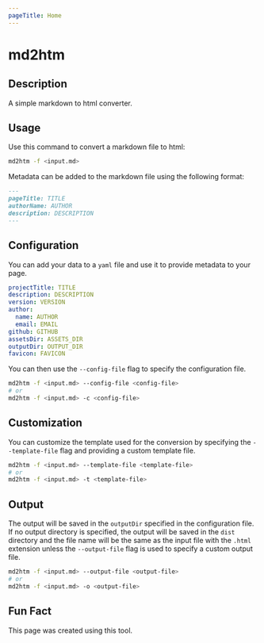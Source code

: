 ```yaml
---
pageTitle: Home
---
```

# md2htm

## Description

A simple markdown to html converter.

## Usage

Use this command to convert a markdown file to html:

```bash
md2htm -f <input.md>
```

Metadata can be added to the markdown file using the following format:

```markdown
---
pageTitle: TITLE
authorName: AUTHOR
description: DESCRIPTION
---
```

## Configuration

You can add your data to a `yaml` file and use it to provide metadata to your page.

```yaml
projectTitle: TITLE
description: DESCRIPTION
version: VERSION
author:
  name: AUTHOR
  email: EMAIL
github: GITHUB
assetsDir: ASSETS_DIR
outputDir: OUTPUT_DIR
favicon: FAVICON
```

You can then use the `--config-file` flag to specify the configuration file.

```bash
md2htm -f <input.md> --config-file <config-file>
# or
md2htm -f <input.md> -c <config-file>
```

## Customization

You can customize the template used for the conversion by specifying the `--template-file` flag and providing a custom template file.

```bash
md2htm -f <input.md> --template-file <template-file>
# or
md2htm -f <input.md> -t <template-file>
```

## Output

The output will be saved in the `outputDir` specified in the configuration file. If no output directory is specified, the output will be saved in the `dist` directory and the file name will be the same as the input file with the `.html` extension unless the `--output-file` flag is used to specify a custom output file.

```bash
md2htm -f <input.md> --output-file <output-file>
# or
md2htm -f <input.md> -o <output-file>
```

## Fun Fact

This page was created using this tool.
